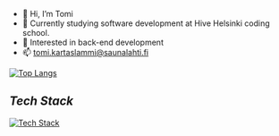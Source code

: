 - 👋 Hi, I’m Tomi
- 👀 Currently studying software development at Hive Helsinki coding school.
- 🚀 Interested in back-end development
- 📫 tomi.kartaslammi@saunalahti.fi


[![Top Langs](https://github-readme-stats.vercel.app/api/top-langs/?username=tkartasl&theme=tokyonight&size_weight=0.5&count_weight=0.5&layout=compact)](https://github.com/anuraghazra/github-readme-stats)

*Tech Stack*
-----
[![Tech Stack](https://skillicons.dev/icons?i=c,cpp,kotlin,js,python,nodejs,react,gradle,ktor,docker,linux,bash,vite)](https://skillicons.dev)
<!---
tkartasl/tkartasl is a ✨ special ✨ repository because its `README.md` (this file) appears on your GitHub profile.
You can click the Preview link to take a look at your changes.
--->
